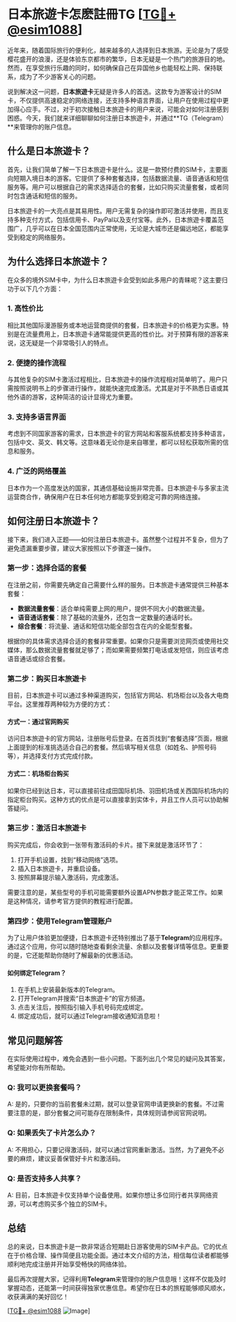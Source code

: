# 日本旅遊卡怎麽註冊TG [[TG💪+ @esim1088](https://t.me/s/esim1088)]

近年来，随着国际旅行的便利化，越来越多的人选择到日本旅游。无论是为了感受樱花盛开的浪漫，还是体验东京都市的繁华，日本无疑是一个热门的旅游目的地。然而，在享受旅行乐趣的同时，如何确保自己在异国他乡也能轻松上网、保持联系，成为了不少游客关心的问题。

说到解决这一问题，**日本旅遊卡**无疑是许多人的首选。这款专为游客设计的SIM卡，不仅提供高速稳定的网络连接，还支持多种语言界面，让用户在使用过程中更加得心应手。不过，对于初次接触日本旅遊卡的用户来说，可能会对如何注册感到困惑。今天，我们就来详细聊聊如何注册日本旅遊卡，并通过**TG（Telegram）**来管理你的账户信息。

## 什么是日本旅遊卡？

首先，让我们简单了解一下日本旅遊卡是什么。这是一款预付费的SIM卡，主要面向短期入境日本的游客。它提供了多种套餐选择，包括数据流量、语音通话和短信服务等。用户可以根据自己的需求选择适合的套餐，比如只购买流量套餐，或者同时包含通话和短信的服务。

日本旅遊卡的一大亮点是其易用性。用户无需复杂的操作即可激活并使用，而且支持多种支付方式，包括信用卡、PayPal以及支付宝等。此外，日本旅遊卡覆盖范围广，几乎可以在日本全国范围内正常使用，无论是大城市还是偏远地区，都能享受到稳定的网络服务。

## 为什么选择日本旅遊卡？

在众多的境外SIM卡中，为什么日本旅遊卡会受到如此多用户的青睐呢？这主要归功于以下几个方面：

### 1. **高性价比**
相比其他国际漫游服务或本地运营商提供的套餐，日本旅遊卡的价格更为实惠。特别是在流量费用上，日本旅遊卡通常能提供更高的性价比。对于预算有限的游客来说，这无疑是一个非常吸引人的特点。

### 2. **便捷的操作流程**
与其他复杂的SIM卡激活过程相比，日本旅遊卡的操作流程相对简单明了。用户只需按照说明书上的步骤进行操作，就能快速完成激活。尤其是对于不熟悉日语或其他外语的游客，这种简洁的设计显得尤为重要。

### 3. **支持多语言界面**
考虑到不同国家游客的需求，日本旅遊卡的官方网站和客服系统都支持多种语言，包括中文、英文、韩文等。这意味着无论你是来自哪里，都可以轻松获取所需的信息和服务。

### 4. **广泛的网络覆盖**
日本作为一个高度发达的国家，其通信基础设施非常完善。日本旅遊卡与多家主流运营商合作，确保用户在日本任何地方都能享受到稳定可靠的网络连接。

## 如何注册日本旅遊卡？

接下来，我们进入正题——如何注册日本旅遊卡。虽然整个过程并不复杂，但为了避免遗漏重要步骤，建议大家按照以下步骤逐一操作。

### 第一步：选择合适的套餐

在注册之前，你需要先确定自己需要什么样的服务。日本旅遊卡通常提供三种基本套餐：

- **数据流量套餐**：适合单纯需要上网的用户，提供不同大小的数据流量。
- **语音通话套餐**：除了基础的流量外，还包含一定数量的通话时长。
- **综合套餐**：将流量、通话和短信功能全部包含在内的全能型套餐。

根据你的具体需求选择合适的套餐非常重要。如果你只是需要浏览网页或使用社交媒体，那么数据流量套餐就足够了；而如果需要频繁打电话或发短信，则应该考虑语音通话或综合套餐。

### 第二步：购买日本旅遊卡

目前，日本旅遊卡可以通过多种渠道购买，包括官方网站、机场柜台以及各大电商平台。这里推荐两种较为方便的方式：

#### 方式一：通过官网购买
访问日本旅遊卡的官方网站，注册账号后登录。在首页找到“套餐选择”页面，根据上面提到的标准挑选适合自己的套餐。然后填写相关信息（如姓名、护照号码等），并选择支付方式完成付款。

#### 方式二：机场柜台购买
如果你已经到达日本，可以直接前往成田国际机场、羽田机场或关西国际机场内的指定柜台购买。这种方式的优点是可以直接拿到实体卡，并且工作人员可以协助解答疑问。

### 第三步：激活日本旅遊卡

购买完成后，你会收到一张带有激活码的卡片。接下来就是激活环节了：

1. 打开手机设置，找到“移动网络”选项。
2. 插入日本旅遊卡，并重启设备。
3. 按照屏幕提示输入激活码，完成激活。

需要注意的是，某些型号的手机可能需要额外设置APN参数才能正常工作。如果是这种情况，请参考官方提供的教程进行配置。

### 第四步：使用Telegram管理账户

为了让用户体验更加便捷，日本旅遊卡还特别推出了基于**Telegram**的应用程序。通过这个应用，你可以随时随地查看剩余流量、余额以及套餐详情等信息。更重要的是，它还能帮助你随时了解最新的优惠活动。

#### 如何绑定Telegram？
1. 在手机上安装最新版本的Telegram。
2. 打开Telegram并搜索“日本旅遊卡”的官方频道。
3. 点击关注后，按照指引输入手机号码完成绑定。
4. 绑定成功后，就可以通过Telegram接收通知消息啦！

## 常见问题解答

在实际使用过程中，难免会遇到一些小问题。下面列出几个常见的疑问及其答案，希望能对你有所帮助。

### Q: 我可以更换套餐吗？
A: 是的，只要你的当前套餐未过期，就可以登录官网申请更换新的套餐。不过需要注意的是，部分套餐之间可能存在限制条件，具体规则请参阅官网说明。

### Q: 如果丢失了卡片怎么办？
A: 不用担心，只要记得激活码，就可以通过官网重新激活。当然，为了避免不必要的麻烦，建议妥善保管好卡片和激活码。

### Q: 是否支持多人共享？
A: 目前，日本旅遊卡仅支持单个设备使用。如果你想让多位同行者共享网络资源，可以考虑购买多个独立的SIM卡。

## 总结

总的来说，日本旅遊卡是一款非常适合短期赴日游客使用的SIM卡产品。它的优点在于价格合理、操作简便且功能全面。通过本文介绍的方法，相信每位读者都能够顺利地完成注册并开始享受畅快的网络体验。

最后再次提醒大家，记得利用**Telegram**来管理你的账户信息哦！这样不仅能及时掌握动态，还能第一时间获得独家优惠信息。希望你在日本的旅程能够顺风顺水，收获满满的美好回忆！

[[TG💪+ @esim1088](https://t.me/s/esim1088) ![Image](https://i.postimg.cc/4NQfJmqS/Snipaste-2025-05-13-00-14-12.png)]